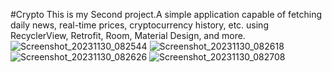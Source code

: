  #Crypto
This is my Second project.A simple application capable of fetching daily news, real-time prices, cryptocurrency history, etc. using RecyclerView, Retrofit, Room, Material Design, and more.
![Screenshot_20231130_082544](https://github.com/bardiau3fi/Crypto/assets/102870256/04c8226f-7d3e-467b-8764-2f8f97645d2f)
![Screenshot_20231130_082618](https://github.com/bardiau3fi/Crypto/assets/102870256/02fe4b6c-1da0-433a-8e8a-ab7bd8fa54ed)
![Screenshot_20231130_082626](https://github.com/bardiau3fi/Crypto/assets/102870256/102ea88c-c9a6-43f9-b863-5b6dabee17fa)
![Screenshot_20231130_082708](https://github.com/bardiau3fi/Crypto/assets/102870256/e68012ba-9483-40f1-b037-4c805e644e1a)
